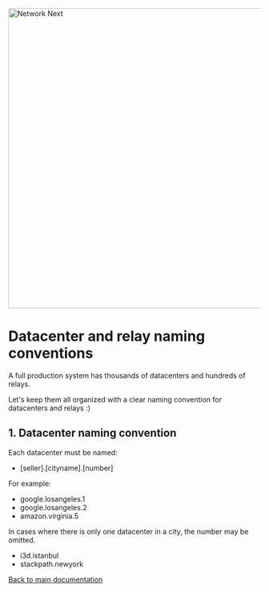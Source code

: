<img src="https://static.wixstatic.com/media/799fd4_0512b6edaeea4017a35613b4c0e9fc0b~mv2.jpg/v1/fill/w_1200,h_140,al_c,q_80,usm_0.66_1.00_0.01/networknext_logo_colour_black_RGB_tightc.jpg" alt="Network Next" width="600"/>

<br>

# Datacenter and relay naming conventions

A full production system has thousands of datacenters and hundreds of relays.

Let's keep them all organized with a clear naming convention for datacenters and relays :)

## 1. Datacenter naming convention

Each datacenter must be named:

* [seller].[cityname].[number]

For example:

* google.losangeles.1
* google.losangeles.2
* amazon.virginia.5

In cases where there is only one datacenter in a city, the number may be omitted.

* i3d.istanbul
* stackpath.newyork


[Back to main documentation](../README.md)
